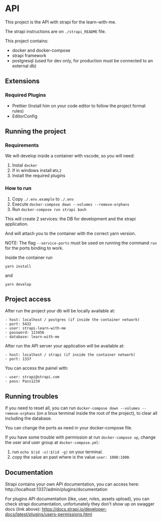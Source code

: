 # API

This project is the API with strapi for the learn-with-me.

The strapi instructions are on `./strapi_README` file.

This project contains:

- docker and docker-compose
- strapi framework
- postgresql (used for dev only, for production must be connected to an external db)

## Extensions

### Required Plugins

- Prettier (Install him on your code editor to follow the project format rules)
- EditorConfig

## Running the project

### Requirements

We will develop inside a container with vscode, so you will need:

1. Instal `docker`
2. If in windows install `WSL2`
3. Install the required plugins

### How to run

1. Copy `./.env.example` to `./.env`
2. Execute `docker-compose down --volumes --remove-orphans`
3. Run `docker-compose run strapi bash`

This will create 2 services: the DB for development and the strapi application.

And will attach you to the container with the correct yarn version.

NOTE: The flag `--service-ports` must be used on running the command `run` for the
ports binding to work.

Inside the container run

```
yarn install
```

and

```
yarn develop
```

## Project access

After run the project your db will be locally available at:

    - host: localhost / postgres (if inside the container network)
    - port: 5432
    - user: strapi-learn-with-me
    - password: 123456
    - database: learn-with-me

After run the API server your application will be available at:

    - host: localhost / strapi (if inside the container network)
    - port: 1337

You can access the painel with:

    - user: strapi@strapi.com
    - pass: Pass1234

## Running troubles

If you need to reset all, you can run `docker-compose down --volumes --remove-orphans`
(on a linux terminal inside the root of the project), to clear all including the database.

You can change the ports as need in your docker-compose file.

If you have some trouble with permission at run `docker-compose up`,
change the user and user group at `docker-compose.yml`:

1.  run `echo $(id -u):$(id -g)` on your terminal.
2.  copy the value an past where is the value `user: 1000:1000`.

## Documentation

Strapi contains your own API documentation, you can access here:
http://localhost:1337/admin/plugins/documentation

For plugins API documentation (like, user, roles, assets upload), you can check strapi documentation, unfortunately they don't show up on swagger docs (link above):
https://docs.strapi.io/developer-docs/latest/plugins/users-permissions.html
